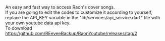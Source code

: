An easy and fast way to access Raon's cover songs.                                                                            
If you are going to edit the codes to customize it according to yourself, replace the API_KEY variable in the "lib/services/api_service.dart" file with your own youtube data api key.                                       
To download https://github.com/REeveeBackup/RaonYoutube/releases/tag/2
